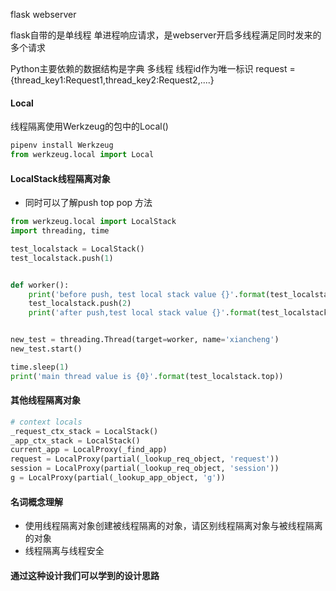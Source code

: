 flask webserver

flask自带的是单线程 单进程响应请求，是webserver开启多线程满足同时发来的多个请求



Python主要依赖的数据结构是字典
多线程 线程id作为唯一标识
request = {thread_key1:Request1,thread_key2:Request2,....}



#### Local
线程隔离使用Werkzeug的包中的Local()
```PYTHON
pipenv install Werkzeug
from werkzeug.local import Local
```



#### LocalStack线程隔离对象
- 同时可以了解push top pop 方法

```Python
from werkzeug.local import LocalStack
import threading, time

test_localstack = LocalStack()
test_localstack.push(1)


def worker():
    print('before push, test local stack value {}'.format(test_localstack.top))
    test_localstack.push(2)
    print('after push,test local stack value {}'.format(test_localstack.top))


new_test = threading.Thread(target=worker, name='xiancheng')
new_test.start()

time.sleep(1)
print('main thread value is {0}'.format(test_localstack.top))

```



#### 其他线程隔离对象
```PYTHON
# context locals
_request_ctx_stack = LocalStack()
_app_ctx_stack = LocalStack()
current_app = LocalProxy(_find_app)
request = LocalProxy(partial(_lookup_req_object, 'request'))
session = LocalProxy(partial(_lookup_req_object, 'session'))
g = LocalProxy(partial(_lookup_app_object, 'g'))
```


#### 名词概念理解
- 使用线程隔离对象创建被线程隔离的对象，请区别线程隔离对象与被线程隔离的对象
- 线程隔离与线程安全



#### 通过这种设计我们可以学到的设计思路
